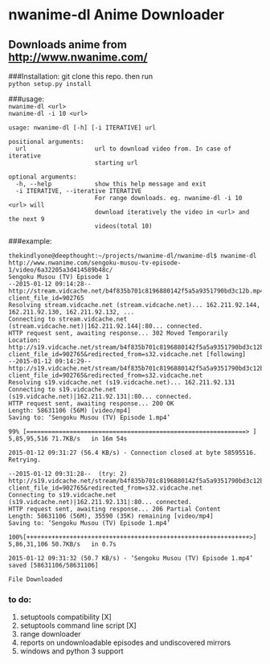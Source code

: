 # nwanime-dl Anime Downloader   
## Downloads anime from http://www.nwanime.com/ 

###Installation:
git clone this repo. then run       
```python setup.py install```

###usage:       
```nwanime-dl <url>```       
```nwanime-dl -i 10 <url>```      
```
usage: nwanime-dl [-h] [-i ITERATIVE] url

positional arguments:
  url                   url to download video from. In case of iterative
                        starting url

optional arguments:
  -h, --help            show this help message and exit
  -i ITERATIVE, --iterative ITERATIVE
                        For range downloads. eg. nwanime-dl -i 10 <url> will
                        download iteratively the video in <url> and the next 9
                        videos(total 10)
```

###example:     
```
thekindlyone@deepthought:~/projects/nwanime-dl/nwanime-dl$ nwanime-dl http://www.nwanime.com/sengoku-musou-tv-episode-1/video/6a32205a3d414589b48c/
Sengoku Musou (TV) Episode 1
--2015-01-12 09:14:28--  http://stream.vidcache.net/b4f835b701c8196880142f5a5a9351790bd3c12b.mp4?client_file_id=902765
Resolving stream.vidcache.net (stream.vidcache.net)... 162.211.92.144, 162.211.92.130, 162.211.92.132, ...
Connecting to stream.vidcache.net (stream.vidcache.net)|162.211.92.144|:80... connected.
HTTP request sent, awaiting response... 302 Moved Temporarily
Location: http://s19.vidcache.net/stream/b4f835b701c8196880142f5a5a9351790bd3c12b?client_file_id=902765&redirected_from=s32.vidcache.net [following]
--2015-01-12 09:14:29--  http://s19.vidcache.net/stream/b4f835b701c8196880142f5a5a9351790bd3c12b?client_file_id=902765&redirected_from=s32.vidcache.net
Resolving s19.vidcache.net (s19.vidcache.net)... 162.211.92.131
Connecting to s19.vidcache.net (s19.vidcache.net)|162.211.92.131|:80... connected.
HTTP request sent, awaiting response... 200 OK
Length: 58631106 (56M) [video/mp4]
Saving to: ‘Sengoku Musou (TV) Episode 1.mp4’

99% [=============================================================> ] 5,85,95,516 71.7KB/s   in 16m 54s

2015-01-12 09:31:27 (56.4 KB/s) - Connection closed at byte 58595516. Retrying.

--2015-01-12 09:31:28--  (try: 2)  http://s19.vidcache.net/stream/b4f835b701c8196880142f5a5a9351790bd3c12b?client_file_id=902765&redirected_from=s32.vidcache.net
Connecting to s19.vidcache.net (s19.vidcache.net)|162.211.92.131|:80... connected.
HTTP request sent, awaiting response... 206 Partial Content
Length: 58631106 (56M), 35590 (35K) remaining [video/mp4]
Saving to: ‘Sengoku Musou (TV) Episode 1.mp4’

100%[++++++++++++++++++++++++++++++++++++++++++++++++++++++++++++++>] 5,86,31,106 50.7KB/s   in 0.7s   

2015-01-12 09:31:32 (50.7 KB/s) - ‘Sengoku Musou (TV) Episode 1.mp4’ saved [58631106/58631106]

File Downloaded
```


### to do:              
1. setuptools compatibility   [X]
2. setuptools command line script   [X]
3. range downloader
4. reports on undownloadable episodes and undiscovered mirrors
5. windows and python 3 support